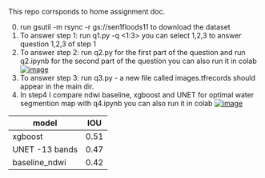 This repo corrsponds to home assignment doc.

0. run gsutil -m rsync -r gs://sen1floods11 to download the dataset
1. To answer step 1: run q1.py -q <1:3> 
    you can select 1,2,3 to answer question 1,2,3 of step 1
2. To answer step 2: run q2.py for the first part of the question and run q2.ipynb for the second part of the question
    you can also run it in colab [![image](https://colab.research.google.com/assets/colab-badge.svg)](https://colab.research.google.com/github/tonish/ndwi_exe/blob/main/q2_ploting.ipynb)
3. To answer step 3: run q3.py - a new file called images.tfrecords should appear in the main dir.
4. In step4 I compare ndwi baseline, xgboost and UNET for optimal water segmention map with q4.ipynb
   you can also run it in colab [![image](https://colab.research.google.com/assets/colab-badge.svg)](https://colab.research.google.com/github/tonish/ndwi_exe/blob/main/q4.ipynb)

| model | IOU | 
| ------------- | ------------- |
| xgboost | 0.51 |
| UNET -13 bands | 0.47 |
| baseline_ndwi| 0.42 |
